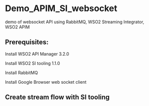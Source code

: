 # Demo_APIM_SI_websocket
demo of websocket API using RabbitMQ, WSO2 Streaming Integrator, WSO2 APIM

## Prerequisites:

Install WSO2 API Manager 3.2.0 

Install WSO2 SI tooling 1.1.0

Install RabbitMQ

Install Google Browser web socket client 

## Create stream flow with SI tooling
